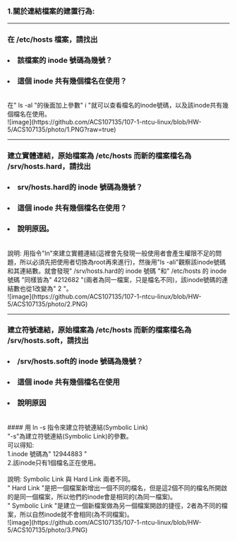 ### 1.關於連結檔案的建置行為:<br>
------------------------------------
### 在 /etc/hosts 檔案，請找出<br>
###  <li>該檔案的 inode 號碼為幾號？ <br>
###  <li>這個 inode 共有幾個檔名在使用？<br>
<br>
在" ls -al "的後面加上參數" i "就可以查看檔名的inode號碼，以及該inode共有幾個檔名在使用。<br>
![image](https://github.com/ACS107135/107-1-ntcu-linux/blob/HW-5/ACS107135/photo/1.PNG?raw=true)<br>

*****

### 建立實體連結，原始檔案為 /etc/hosts 而新的檔案檔名為 /srv/hosts.hard，請找出<br>
###  <li>srv/hosts.hard的 inode 號碼為幾號？<br>
###  <li>這個 inode 共有幾個檔名在使用？<br>
###  <li>說明原因。<br>
<br>
說明: 用指令"ln"來建立實體連結(這裡會先發現一般使用者會產生權限不足的問題，所以必須先把使用者切換為root再來進行)，然後用"ls -ali"觀察該inode號碼和其連結數。就會發現" /srv/hosts.hard的 inode 號碼 "和" /etc/hosts 的 inode 號碼 "同樣皆為" 4212682 "(兩者為同一檔案，只是檔名不同)，該inode號碼的連結數也從1改變為" 2 "。<br>
![image](https://github.com/ACS107135/107-1-ntcu-linux/blob/HW-5/ACS107135/photo/2.PNG)<br>

*****

### 建立符號連結，原始檔案為 /etc/hosts 而新的檔案檔名為 /srv/hosts.soft，請找出<br>
###  <li>/srv/hosts.soft的 inode 號碼為幾號？<br>
###  <li>這個 inode 共有幾個檔名在使用<br>
###  <li>說明原因<br>
<br>
#### 用 ln -s 指令來建立符號連結(Symbolic Link)<br>
"-s"為建立符號連結(Symbolic Link)的參數。
<br>
可以得知:<br>
1.inode 號碼為" 12944883 "<br>
2.該inode只有1個檔名正在使用。<br>
<br>
說明: Symbolic Link 與 Hard Link 兩者不同。<br>
" Hard Link "是把一個檔案新增出一個不同的檔名，但是這2個不同的檔名所開啟的是同一個檔案，所以他們的inode會是相同的(為同一檔案)。<br>
" Symbolic Link "是建立一個新檔案做為另一個檔案開啟的捷徑，2者為不同的檔案，所以自然inode就不會相同(為不同檔案)。<br>
![image](https://github.com/ACS107135/107-1-ntcu-linux/blob/HW-5/ACS107135/photo/3.PNG)<br>
